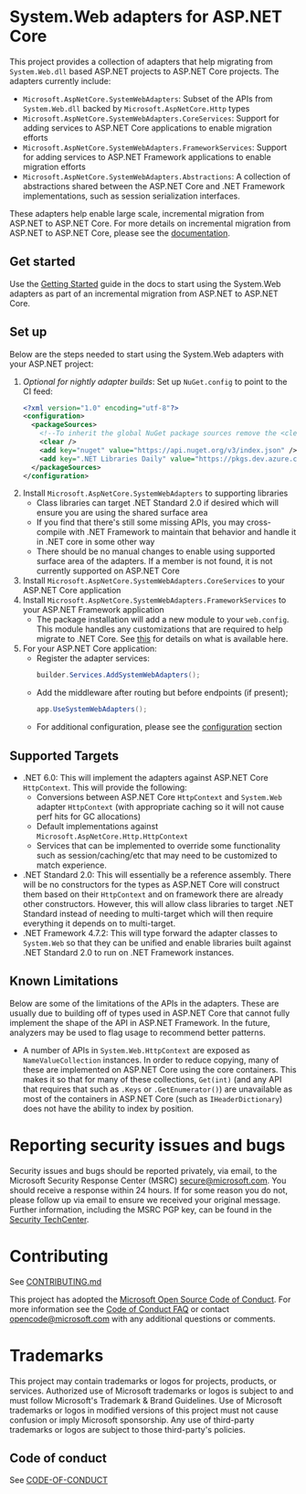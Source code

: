 # System.Web adapters for ASP.NET Core

This project provides a collection of adapters that help migrating from `System.Web.dll` based ASP.NET projects to ASP.NET Core projects. The adapters currently include:

- `Microsoft.AspNetCore.SystemWebAdapters`: Subset of the APIs from `System.Web.dll` backed by `Microsoft.AspNetCore.Http` types
- `Microsoft.AspNetCore.SystemWebAdapters.CoreServices`: Support for adding services to ASP.NET Core applications to enable migration efforts
- `Microsoft.AspNetCore.SystemWebAdapters.FrameworkServices`: Support for adding services to ASP.NET Framework applications to enable migration efforts
- `Microsoft.AspNetCore.SystemWebAdapters.Abstractions`: A collection of abstractions shared between the ASP.NET Core and .NET Framework implementations, such as session serialization interfaces.

These adapters help enable large scale, incremental migration from ASP.NET to ASP.NET Core. For more details on incremental migration from ASP.NET to ASP.NET Core, please see the [documentation](docs).

## Get started

Use the [Getting Started](docs/getting_started.md) guide in the docs to start using the System.Web adapters as part of an incremental migration from ASP.NET to ASP.NET Core.

## Set up

Below are the steps needed to start using the System.Web adapters with your ASP.NET project:

1. *Optional for nightly adapter builds*: Set up `NuGet.config` to point to the CI feed:
   ```xml
   <?xml version="1.0" encoding="utf-8"?>
   <configuration>
     <packageSources>
       <!--To inherit the global NuGet package sources remove the <clear/> line below -->
       <clear />
       <add key="nuget" value="https://api.nuget.org/v3/index.json" />
       <add key=".NET Libraries Daily" value="https://pkgs.dev.azure.com/dnceng/public/_packaging/dotnet-libraries/nuget/v3/index.json" />
     </packageSources>
   </configuration>
   ```
2. Install `Microsoft.AspNetCore.SystemWebAdapters` to supporting libraries
   - Class libraries can target .NET Standard 2.0 if desired which will ensure you are using the shared surface area
   - If you find that there's still some missing APIs, you may cross-compile with .NET Framework to maintain that behavior and handle it in .NET core in some other way
   - There should be no manual changes to enable using supported surface area of the adapters. If a member is not found, it is not currently supported on ASP.NET Core
3. Install `Microsoft.AspNetCore.SystemWebAdapters.CoreServices` to your ASP.NET Core application
4. Install `Microsoft.AspNetCore.SystemWebAdapters.FrameworkServices` to your ASP.NET Framework application
   - The package installation will add a new module to your `web.config`. This module handles any customizations that are required to help migrate to .NET Core. See [this](docs/framework.md) for details on what is available here.
5. For your ASP.NET Core application:
   - Register the adapter services:
     ```csharp
     builder.Services.AddSystemWebAdapters();
     ```
   - Add the middleware after routing but before endpoints (if present);
     ```csharp
     app.UseSystemWebAdapters();
     ```
   - For additional configuration, please see the [configuration](./docs/core.md) section

## Supported Targets

- .NET 6.0: This will implement the adapters against ASP.NET Core `HttpContext`. This will provide the following:
  - Conversions between ASP.NET Core `HttpContext` and `System.Web` adapter `HttpContext` (with appropriate caching so it will not cause perf hits for GC allocations)
  - Default implementations against `Microsoft.AspNetCore.Http.HttpContext`
  - Services that can be implemented to override some functionality such as session/caching/etc that may need to be customized to match experience.
- .NET Standard 2.0: This will essentially be a reference assembly. There will be no constructors for the types as ASP.NET Core will construct them based on their `HttpContext` and on framework there are already other constructors. However, this will allow class libraries to target .NET Standard instead of needing to multi-target which will then require everything it depends on to multi-target.
- .NET Framework 4.7.2: This will type forward the adapter classes to `System.Web` so that they can be unified and enable libraries built against .NET Standard 2.0 to run on .NET Framework instances.

## Known Limitations

Below are some of the limitations of the APIs in the adapters. These are usually due to building off of types used in ASP.NET Core that cannot fully implement the shape of the API in  ASP.NET Framework. In the future, analyzers may be used to flag usage to recommend better patterns.

- A number of APIs in `System.Web.HttpContext` are exposed as `NameValueCollection` instances. In order to reduce copying, many of these are implemented on ASP.NET Core using the core containers. This makes it so that for many of these collections, `Get(int)` (and any API that requires that such as `.Keys` or `.GetEnumerator()`) are unavailable as most of the containers in ASP.NET Core (such as `IHeaderDictionary`) does not have the ability to index by position.

# Reporting security issues and bugs

Security issues and bugs should be reported privately, via email, to the Microsoft Security Response Center (MSRC) secure@microsoft.com. You should receive a response within 24 hours. If for some reason you do not, please follow up via email to ensure we received your original message. Further information, including the MSRC PGP key, can be found in the [Security TechCenter](https://technet.microsoft.com/en-us/security/ff852094.aspx).

# Contributing

See [CONTRIBUTING.md](./CONTRIBUTING.md)

This project has adopted the [Microsoft Open Source Code of Conduct](https://opensource.microsoft.com/codeofconduct/). For more information see the [Code of Conduct FAQ](https://opensource.microsoft.com/codeofconduct/faq/) or contact [opencode@microsoft.com](mailto:opencode@microsoft.com) with any additional questions or comments.

# Trademarks

This project may contain trademarks or logos for projects, products, or services. Authorized use of Microsoft trademarks or logos is subject to and must follow Microsoft's Trademark & Brand Guidelines. Use of Microsoft trademarks or logos in modified versions of this project must not cause confusion or imply Microsoft sponsorship. Any use of third-party trademarks or logos are subject to those third-party's policies.

## Code of conduct

See [CODE-OF-CONDUCT](./CODE-OF-CONDUCT.md)
